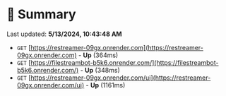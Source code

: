 # 📖 Summary
Last updated: **5/13/2024, 10:43:48 AM**

- `GET` [https://restreamer-09gx.onrender.com](https://restreamer-09gx.onrender.com) - **Up** (364ms)
- `GET` [https://filestreambot-b5k6.onrender.com/](https://filestreambot-b5k6.onrender.com/) - **Up** (348ms)
- `GET` [https://restreamer-09gx.onrender.com/ui](https://restreamer-09gx.onrender.com/ui) - **Up** (1161ms)
